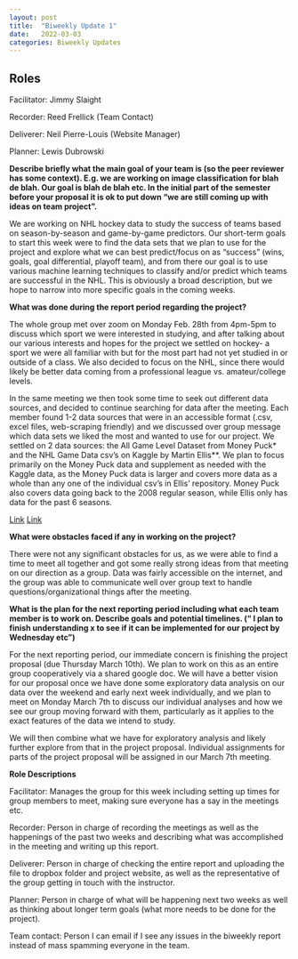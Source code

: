 ```yaml
---
layout: post
title:  "Biweekly Update 1"
date:   2022-03-03
categories: Biweekly Updates
---
```


## Roles

Facilitator: Jimmy Slaight

Recorder: Reed Frellick (Team Contact)

Deliverer: Neil Pierre-Louis (Website Manager)

Planner: Lewis Dubrowski

**Describe briefly what the main goal of your team is (so the peer reviewer has some context). E.g. we are working on image classification for blah de blah. Our goal is blah de blah etc. In the initial part of the semester before your proposal it is ok to put down “we are still coming up with ideas on team project”.**

We are working on NHL hockey data to study the success of teams based on season-by-season and game-by-game predictors. Our short-term goals to start this week were to find the data sets that we plan to use for the project and explore what we can best predict/focus on as “success” (wins, goals, goal differential, playoff team), and from there our goal is to use various machine learning techniques to classify and/or predict which teams are successful in the NHL. This is obviously a broad description, but we hope to narrow into more specific goals in the coming weeks.

**What was done during the report period regarding the project?**

The whole group met over zoom on Monday Feb. 28th from 4pm-5pm to discuss which sport we were interested in studying, and after talking about our various interests and hopes for the project we settled on hockey- a sport we were all familiar with but for the most part had not yet studied in or outside of a class. We also decided to focus on the NHL, since there would likely be better data coming from a professional league vs. amateur/college levels.

In the same meeting we then took some time to seek out different data sources, and decided to continue searching for data after the meeting. Each member found 1-2 data sources that were in an accessible format (.csv, excel files, web-scraping friendly) and we discussed over group message which data sets we liked the most and wanted to use for our project. We settled on 2 data sources: the All Game Level Dataset from Money Puck* and the NHL Game Data csv’s on Kaggle by Martin Ellis**. We plan to focus primarily on the Money Puck data and supplement as needed with the Kaggle data, as the Money Puck data is larger and covers more data as a whole than any one of the individual csv’s in Ellis’ repository. Money Puck also covers data going back to the 2008 regular season, while Ellis only has data for the past 6 seasons. 

[Link](https://moneypuck.com/data.htm)
[Link](https://www.kaggle.com/martinellis/nhl-game-data) 

**What were obstacles faced if any in working on the project?**

There were not any significant obstacles for us, as we were able to find a time to meet all together and got some really strong ideas from that meeting on our direction as a group. Data was fairly accessible on the internet, and the group was able to communicate well over group text to handle questions/organizational things after the meeting.

**What is the plan for the next reporting period including what each team member is to work on. Describe goals and potential timelines. (“ I plan to finish understanding x to see if it can be implemented for our project by Wednesday etc”)**

For the next reporting period, our immediate concern is finishing the project proposal (due Thursday March 10th). We plan to work on this as an entire group cooperatively via a shared google doc. We will have a better vision for our proposal once we have done some exploratory data analysis on our data over the weekend and early next week individually, and we plan to meet on Monday March 7th to discuss our individual analyses and how we see our group moving forward with them, particularly as it applies to the exact features of the data we intend to study.

We will then combine what we have for exploratory analysis and likely further explore from that in the project proposal. Individual assignments for parts of the project proposal will be assigned in our March 7th meeting.

**Role Descriptions**

Facilitator: Manages the group for this week including setting up times for group members to meet, making sure everyone has a say in the meetings etc.

Recorder: Person in charge of recording the meetings as well as the happenings of the past two weeks and describing what was accomplished in the meeting and writing up this report.

Deliverer: Person in charge of checking the entire report and uploading the file to dropbox folder and project website, as well as the representative of the group getting in touch with the instructor.

Planner: Person in charge of what will be happening next two weeks as well as thinking about longer term goals (what more needs to be done for the project).

Team contact: Person I can email if I see any issues in the biweekly report instead of mass spamming everyone in the team.